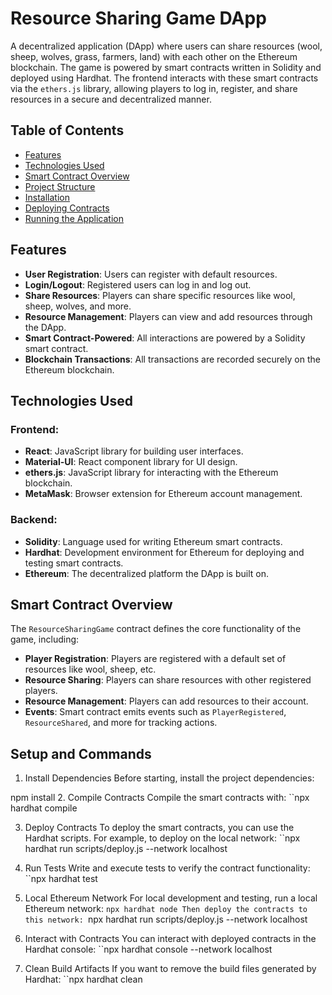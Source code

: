 # Resource Sharing Game DApp

A decentralized application (DApp) where users can share resources (wool, sheep, wolves, grass, farmers, land) with each other on the Ethereum blockchain. The game is powered by smart contracts written in Solidity and deployed using Hardhat. The frontend interacts with these smart contracts via the `ethers.js` library, allowing players to log in, register, and share resources in a secure and decentralized manner.

## Table of Contents
- [Features](#features)
- [Technologies Used](#technologies-used)
- [Smart Contract Overview](#smart-contract-overview)
- [Project Structure](#project-structure)
- [Installation](#installation)
- [Deploying Contracts](#deploying-contracts)
- [Running the Application](#running-the-application)

## Features

- **User Registration**: Users can register with default resources.
- **Login/Logout**: Registered users can log in and log out.
- **Share Resources**: Players can share specific resources like wool, sheep, wolves, and more.
- **Resource Management**: Players can view and add resources through the DApp.
- **Smart Contract-Powered**: All interactions are powered by a Solidity smart contract.
- **Blockchain Transactions**: All transactions are recorded securely on the Ethereum blockchain.

## Technologies Used

### Frontend:
- **React**: JavaScript library for building user interfaces.
- **Material-UI**: React component library for UI design.
- **ethers.js**: JavaScript library for interacting with the Ethereum blockchain.
- **MetaMask**: Browser extension for Ethereum account management.

### Backend:
- **Solidity**: Language used for writing Ethereum smart contracts.
- **Hardhat**: Development environment for Ethereum for deploying and testing smart contracts.
- **Ethereum**: The decentralized platform the DApp is built on.

## Smart Contract Overview

The `ResourceSharingGame` contract defines the core functionality of the game, including:
- **Player Registration**: Players are registered with a default set of resources like wool, sheep, etc.
- **Resource Sharing**: Players can share resources with other registered players.
- **Resource Management**: Players can add resources to their account.
- **Events**: Smart contract emits events such as `PlayerRegistered`, `ResourceShared`, and more for tracking actions.


## Setup and Commands

1. Install Dependencies
Before starting, install the project dependencies:

npm install
2. Compile Contracts
Compile the smart contracts with:
``npx hardhat compile


3. Deploy Contracts
To deploy the smart contracts, you can use the Hardhat scripts. For example, to deploy on the local network:
``npx hardhat run scripts/deploy.js --network localhost


4. Run Tests
Write and execute tests to verify the contract functionality:
``npx hardhat test


5. Local Ethereum Network
For local development and testing, run a local Ethereum network:
``npx hardhat node
Then deploy the contracts to this network:
``npx hardhat run scripts/deploy.js --network localhost


6. Interact with Contracts
You can interact with deployed contracts in the Hardhat console:
``npx hardhat console --network localhost


9. Clean Build Artifacts
If you want to remove the build files generated by Hardhat:
``npx hardhat clean